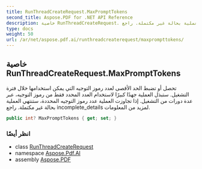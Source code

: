 ```yaml
---
title: RunThreadCreateRequest.MaxPromptTokens
second_title: Aspose.PDF for .NET API Reference
description: خاصية RunThreadCreateRequest. تحصل أو تضبط الحد الأقصى لعدد رموز التوجيه التي يمكن استخدامها خلال فترة التشغيل. ستبذل العملية جهدًا كبيرًا لاستخدام العدد المحدد فقط من رموز التوجيه عبر عدة دورات من التشغيل. إذا تجاوزت العملية عدد رموز التوجيه المحددة، ستنتهي العملية بحالة غير مكتملة. راجع incomplete_details لمزيد من المعلومات
type: docs
weight: 50
url: /ar/net/aspose.pdf.ai/runthreadcreaterequest/maxprompttokens/
---
```

## خاصية RunThreadCreateRequest.MaxPromptTokens

تحصل أو تضبط الحد الأقصى لعدد رموز التوجيه التي يمكن استخدامها خلال فترة التشغيل. ستبذل العملية جهدًا كبيرًا لاستخدام العدد المحدد فقط من رموز التوجيه، عبر عدة دورات من التشغيل. إذا تجاوزت العملية عدد رموز التوجيه المحددة، ستنتهي العملية بحالة غير مكتملة. راجع incomplete_details لمزيد من المعلومات.

```csharp
public int? MaxPromptTokens { get; set; }
```

### انظر أيضًا

* class [RunThreadCreateRequest](../)
* namespace [Aspose.Pdf.AI](../../../aspose.pdf.ai/)
* assembly [Aspose.PDF](../../../)